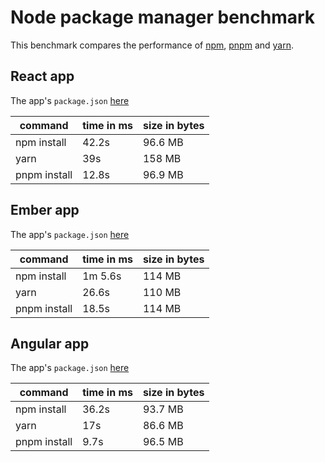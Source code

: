 # Node package manager benchmark

This benchmark compares the performance of [npm](https://github.com/npm/npm), [pnpm](https://github.com/pnpm/pnpm) and [yarn](https://github.com/yarnpkg/yarn).

## React app

The app's `package.json` [here](./fixtures/react-app/package.json)

| command | time in ms | size in bytes |
| --- | --- | --- |
| npm install | 42.2s | 96.6 MB |
| yarn | 39s | 158 MB |
| pnpm install | 12.8s | 96.9 MB |

## Ember app

The app's `package.json` [here](./fixtures/ember-quickstart/package.json)

| command | time in ms | size in bytes |
| --- | --- | --- |
| npm install | 1m 5.6s | 114 MB |
| yarn | 26.6s | 110 MB |
| pnpm install | 18.5s | 114 MB |

## Angular app

The app's `package.json` [here](./fixtures/angular-quickstart/package.json)

| command | time in ms | size in bytes |
| --- | --- | --- |
| npm install | 36.2s | 93.7 MB |
| yarn | 17s | 86.6 MB |
| pnpm install | 9.7s | 96.5 MB |